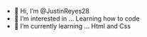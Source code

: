 - 👋 Hi, I’m @JustinReyes28
- 👀 I’m interested in ... Learning how to code
- 🌱 I’m currently learning ... Html and Css
